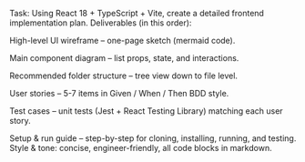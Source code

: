 Task: Using React 18 + TypeScript + Vite, create a detailed frontend implementation plan.
Deliverables (in this order):

High-level UI wireframe – one-page sketch (mermaid code).

Main component diagram – list props, state, and interactions.

Recommended folder structure – tree view down to file level.

User stories – 5-7 items in Given / When / Then BDD style.

Test cases – unit tests (Jest + React Testing Library) matching each user story.

Setup & run guide – step-by-step for cloning, installing, running, and testing.
Style & tone: concise, engineer-friendly, all code blocks in markdown.